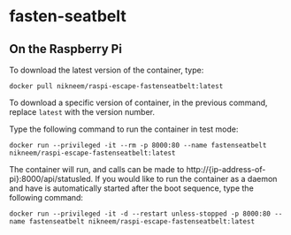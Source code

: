 # fasten-seatbelt

## On the Raspberry Pi

To download the latest version of the container, type:

`docker pull nikneem/raspi-escape-fastenseatbelt:latest`

To download a specific version of container, in the previous command, replace `latest` with the version number.

Type the following command to run the container in test mode:

`docker run --privileged -it --rm -p 8000:80 --name fastenseatbelt nikneem/raspi-escape-fastenseatbelt:latest`

The container will run, and calls can be made to http://{ip-address-of-pi}:8000/api/statusled. If you would like to run the container as a daemon and have is automatically started after the boot sequence, type the following command:

`docker run --privileged -it -d --restart unless-stopped -p 8000:80 --name fastenseatbelt nikneem/raspi-escape-fastenseatbelt:latest`
